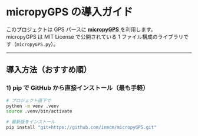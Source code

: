 # micropyGPS の導入ガイド

このプロジェクトは GPS パースに [ **micropyGPS** ](https://github.com/inmcm/micropyGPS) を利用します。  
micropyGPS は MIT License で公開されている 1 ファイル構成のライブラリです（`micropyGPS.py`）。

---

## 導入方法（おすすめ順）

### 1) pip で GitHub から直接インストール（最も手軽）

```bash
# プロジェクト直下で
python -m venv .venv
source .venv/bin/activate

# 最新版をインストール
pip install "git+https://github.com/inmcm/micropyGPS.git"
```